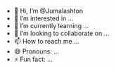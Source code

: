 - 👋 Hi, I’m @Jumalashton
- 👀 I’m interested in ...
- 🌱 I’m currently learning ...
- 💞️ I’m looking to collaborate on ...
- 📫 How to reach me ...
- 😄 Pronouns: ...
- ⚡ Fun fact: ...

<!---
Jumalashton/Jumalashton is a ✨ special ✨ repository because its `README.md` (this file) appears on your GitHub profile.
You can click the Preview link to take a look at your changes.
--->
